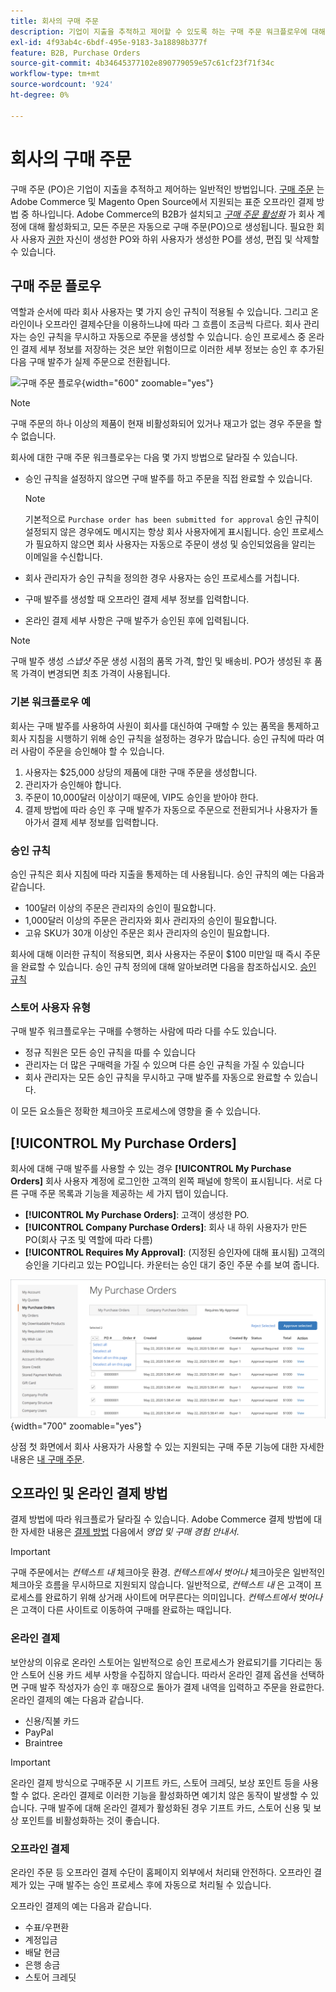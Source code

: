 ```yaml
---
title: 회사의 구매 주문
description: 기업이 지출을 추적하고 제어할 수 있도록 하는 구매 주문 워크플로우에 대해 알아봅니다.
exl-id: 4f93ab4c-6bdf-495e-9183-3a18898b377f
feature: B2B, Purchase Orders
source-git-commit: 4b34645377102e890779059e57c61cf23f71f34c
workflow-type: tm+mt
source-wordcount: '924'
ht-degree: 0%

---
```


# 회사의 구매 주문

구매 주문 (PO)은 기업이 지출을 추적하고 제어하는 일반적인 방법입니다. [구매 주문](../stores-purchase/purchase-order.md) 는 Adobe Commerce 및 Magento Open Source에서 지원되는 표준 오프라인 결제 방법 중 하나입니다. Adobe Commerce의 B2B가 설치되고 [_구매 주문 활성화_](account-company-manage.md#advanced-settings) 가 회사 계정에 대해 활성화되고, 모든 주문은 자동으로 구매 주문(PO)으로 생성됩니다. 필요한 회사 사용자 [권한](account-company-roles-permissions.md) 자신이 생성한 PO와 하위 사용자가 생성한 PO를 생성, 편집 및 삭제할 수 있습니다.

## 구매 주문 플로우

역할과 순서에 따라 회사 사용자는 몇 가지 승인 규칙이 적용될 수 있습니다. 그리고 온라인이나 오프라인 결제수단을 이용하느냐에 따라 그 흐름이 조금씩 다르다. 회사 관리자는 승인 규칙을 무시하고 자동으로 주문을 생성할 수 있습니다. 승인 프로세스 중 온라인 결제 세부 정보를 저장하는 것은 보안 위험이므로 이러한 세부 정보는 승인 후 추가된 다음 구매 발주가 실제 주문으로 전환됩니다.

![구매 주문 플로우](./assets/purchase-order-flow.png){width="600" zoomable="yes"}

>[!NOTE]
>
>구매 주문의 하나 이상의 제품이 현재 비활성화되어 있거나 재고가 없는 경우 주문을 할 수 없습니다.

회사에 대한 구매 주문 워크플로우는 다음 몇 가지 방법으로 달라질 수 있습니다.

- 승인 규칙을 설정하지 않으면 구매 발주를 하고 주문을 직접 완료할 수 있습니다.

  >[!NOTE]
  >
  >기본적으로 `Purchase order has been submitted for approval` 승인 규칙이 설정되지 않은 경우에도 메시지는 항상 회사 사용자에게 표시됩니다. 승인 프로세스가 필요하지 않으면 회사 사용자는 자동으로 주문이 생성 및 승인되었음을 알리는 이메일을 수신합니다.

- 회사 관리자가 승인 규칙을 정의한 경우 사용자는 승인 프로세스를 거칩니다.
- 구매 발주를 생성할 때 오프라인 결제 세부 정보를 입력합니다.
- 온라인 결제 세부 사항은 구매 발주가 승인된 후에 입력됩니다.

>[!NOTE]
>
>구매 발주 생성 _스냅샷_ 주문 생성 시점의 품목 가격, 할인 및 배송비. PO가 생성된 후 품목 가격이 변경되면 최초 가격이 사용됩니다.

### 기본 워크플로우 예

회사는 구매 발주를 사용하여 사원이 회사를 대신하여 구매할 수 있는 품목을 통제하고 회사 지침을 시행하기 위해 승인 규칙을 설정하는 경우가 많습니다. 승인 규칙에 따라 여러 사람이 주문을 승인해야 할 수 있습니다.

1. 사용자는 $25,000 상당의 제품에 대한 구매 주문을 생성합니다.
1. 관리자가 승인해야 합니다.
1. 주문이 10,000달러 이상이기 때문에, VIP도 승인을 받아야 한다.
1. 결제 방법에 따라 승인 후 구매 발주가 자동으로 주문으로 전환되거나 사용자가 돌아가서 결제 세부 정보를 입력합니다.

### 승인 규칙

승인 규칙은 회사 지침에 따라 지출을 통제하는 데 사용됩니다. 승인 규칙의 예는 다음과 같습니다.

- 100달러 이상의 주문은 관리자의 승인이 필요합니다.
- 1,000달러 이상의 주문은 관리자와 회사 관리자의 승인이 필요합니다.
- 고유 SKU가 30개 이상인 주문은 회사 관리자의 승인이 필요합니다.

회사에 대해 이러한 규칙이 적용되면, 회사 사용자는 주문이 $100 미만일 때 즉시 주문을 완료할 수 있습니다. 승인 규칙 정의에 대해 알아보려면 다음을 참조하십시오. [승인 규칙](account-dashboard-approval-rules.md)

### 스토어 사용자 유형

구매 발주 워크플로우는 구매를 수행하는 사람에 따라 다를 수도 있습니다.

- 정규 직원은 모든 승인 규칙을 따를 수 있습니다
- 관리자는 더 많은 구매력을 가질 수 있으며 다른 승인 규칙을 가질 수 있습니다
- 회사 관리자는 모든 승인 규칙을 무시하고 구매 발주를 자동으로 완료할 수 있습니다.

이 모든 요소들은 정확한 체크아웃 프로세스에 영향을 줄 수 있습니다.

## [!UICONTROL My Purchase Orders]

회사에 대해 구매 발주를 사용할 수 있는 경우 **[!UICONTROL My Purchase Orders]** 회사 사용자 계정에 로그인한 고객의 왼쪽 패널에 항목이 표시됩니다. 서로 다른 구매 주문 목록과 기능을 제공하는 세 가지 탭이 있습니다.

- **[!UICONTROL My Purchase Orders]**: 고객이 생성한 PO.
- **[!UICONTROL Company Purchase Orders]**: 회사 내 하위 사용자가 만든 PO(회사 구조 및 역할에 따라 다름)
- **[!UICONTROL Requires My Approval]**: (지정된 승인자에 대해 표시됨) 고객의 승인을 기다리고 있는 PO입니다. 카운터는 승인 대기 중인 주문 수를 보여 줍니다.

![내 구매 주문](./assets/account-dashboard-my-purchase-orders.png){width="700" zoomable="yes"}

상점 첫 화면에서 회사 사용자가 사용할 수 있는 지원되는 구매 주문 기능에 대한 자세한 내용은 [내 구매 주문](account-dashboard-my-purchase-orders.md).

## 오프라인 및 온라인 결제 방법

결제 방법에 따라 워크플로가 달라질 수 있습니다. Adobe Commerce 결제 방법에 대한 자세한 내용은 [결제 방법](../stores-purchase/payments.md) 다음에서 _영업 및 구매 경험 안내서_.

>[!IMPORTANT]
>
>구매 주문에서는 _컨텍스트 내_ 체크아웃 환경. _컨텍스트에서 벗어나_ 체크아웃은 일반적인 체크아웃 흐름을 무시하므로 지원되지 않습니다. 일반적으로, _컨텍스트 내_ 은 고객이 프로세스를 완료하기 위해 상거래 사이트에 머무른다는 의미입니다. _컨텍스트에서 벗어나_ 은 고객이 다른 사이트로 이동하여 구매를 완료하는 때입니다.

### 온라인 결제

보안상의 이유로 온라인 스토어는 일반적으로 승인 프로세스가 완료되기를 기다리는 동안 스토어 신용 카드 세부 사항을 수집하지 않습니다. 따라서 온라인 결제 옵션을 선택하면 구매 발주 작성자가 승인 후 매장으로 돌아가 결제 내역을 입력하고 주문을 완료한다. 온라인 결제의 예는 다음과 같습니다.

- 신용/직불 카드
- PayPal
- Braintree

>[!IMPORTANT]
>
>온라인 결제 방식으로 구매주문 시 기프트 카드, 스토어 크레딧, 보상 포인트 등을 사용할 수 없다. 온라인 결제로 이러한 기능을 활성화하면 예기치 않은 동작이 발생할 수 있습니다. 구매 발주에 대해 온라인 결제가 활성화된 경우 기프트 카드, 스토어 신용 및 보상 포인트를 비활성화하는 것이 좋습니다.

### 오프라인 결제

온라인 주문 등 오프라인 결제 수단이 홈페이지 외부에서 처리돼 안전하다. 오프라인 결제가 있는 구매 발주는 승인 프로세스 후에 자동으로 처리될 수 있습니다.

오프라인 결제의 예는 다음과 같습니다.

- 수표/우편환
- 계정입금
- 배달 현금
- 은행 송금
- 스토어 크레딧
